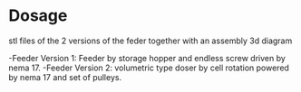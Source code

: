 # Dosage
stl files of the 2 versions of the feder together with an assembly 3d diagram

-Feeder Version 1: Feeder by storage hopper and endless screw driven by nema 17.
-Feeder Version 2: volumetric type doser by cell rotation powered by nema 17 and set of pulleys.

